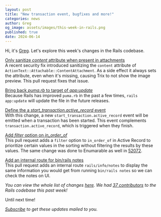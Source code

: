 ```yaml
---
layout: post
title: "New transaction event, bugfixes and more!"
categories: news
author: Greg
og_image: assets/images/this-week-in-rails.png
published: true
date: 2024-06-14
---
```



Hi, it's [Greg](https://greg.molnar.io). Let's explore this week's changes in the Rails codebase.

[Only sanitize _content_ attribute when present in attachments](https://github.com/rails/rails/pull/52093)  
A recent security fix introduced sanitizing the `content` attribute
of `ActionText::Attachable::ContentAttachment`. As a side effect it always
sets the attribute, even when it's missing, causing Trix to not show
the image preview. This pull request fixes that issue. 

[Bring back _puma.rb_ to target of _app:update_](https://github.com/rails/rails/pull/52086)  
Because Rails has improved `puma.rb` in the past a few times, `rails app:update`
will update the file in the future releases.

[Define the a _start_transaction.active_record_ event](https://github.com/rails/rails/pull/52080)  
With this change, a new `start_transaction.active_record` event will be emitted
when a transaction has been started. This event complements
`transaction.active_record`, which is triggered when they finish.

[Add _filter_ option on _in_order_of_](https://github.com/rails/rails/pull/51761)  
This pull request adds a `filter` option to `in_order_of` in Active Record to
prioritize certain values in the sorting without filtering the results by these
values. The same change was done to Enumarable as well in
[52072](https://github.com/rails/rails/pull/52072).

[Add an internal route for bin/rails notes](https://github.com/rails/rails/pull/49240)  
This pull request adds an internal route `rails/info/notes` to display the same
information you would get from running `bin/rails notes` so we can check the
notes on UI.

_You can view the whole list of changes [here](https://github.com/rails/rails/compare/@%7B2024-06-07%7D...main@%7B2024-06-14%7D)._
_We had [37 contributors](https://contributors.rubyonrails.org/contributors/in-time-window/20240607-20240614) to the Rails codebase this past week!_

Until next time!

_[Subscribe](https://world.hey.com/this.week.in.rails) to get these updates mailed to you._
